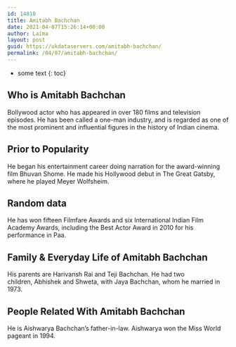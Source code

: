 ```yaml
---
id: 14810
title: Amitabh Bachchan
date: 2021-04-07T15:26:14+00:00
author: Laima
layout: post
guid: https://ukdataservers.com/amitabh-bachchan/
permalink: /04/07/amitabh-bachchan/
---
```


* some text
{: toc}


## Who is Amitabh Bachchan
                  
                  
                  
Bollywood actor who has appeared in over 180 films and television episodes. He has been called a one-man industry, and is regarded as one of the most prominent and influential figures in the history of Indian cinema.
                  
              
            
              
            
                
                
                
## Prior to Popularity
                  
                  
                  
He began his entertainment career doing narration for the award-winning film Bhuvan Shome. He made his Hollywood debut in The Great Gatsby, where he played Meyer Wolfsheim.
                  
              
            
              
            
                
                
                
## Random data
                  
                  
                  
He has won fifteen Filmfare Awards and six International Indian Film Academy Awards, including the Best Actor Award in 2010 for his performance in Paa.
                  
              
            
              
            
                
                
                
## Family & Everyday Life of Amitabh Bachchan
                  
                  
                  
His parents are Harivansh Rai and Teji Bachchan. He had two children, Abhishek and Shweta, with Jaya Bachchan, whom he married in 1973.
                  
              
            
              
            
                
                
                
## People Related With Amitabh Bachchan
                  
                  
                  
He is Aishwarya Bachchan&#8217;s father-in-law. Aishwarya won the Miss World pageant in 1994.
                  
              
            
              
            
                
              
            
              
              
            
            
              
            
          
          
          